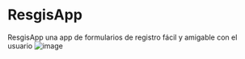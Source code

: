 # ResgisApp
ResgisApp una app de formularios de registro fácil y amigable con el usuario 
![image](https://github.com/EzeAlarcon/ResgisApp/assets/138638611/0825e922-7171-4cd7-8f8c-713f1b6b9c79)
